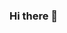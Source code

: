 ### Hi there 👋

<!--
**diegofred10/diegofred10** is a ✨ _special_ ✨ repository because its `README.md` (this file) appears on your GitHub profile.

Here are some ideas to get you started:

- 🔭 I’m currently working on some interesting projects
- 🌱 currently learning Full stack development on Factoria F5 Bootcamp
- 👯 looking to collaborate on every 
- 📫 How to reach me: https://www.linkedin.com/in/diego-alfredo-gonz%C3%A1lez-san-miguel-107b65112/
-->
